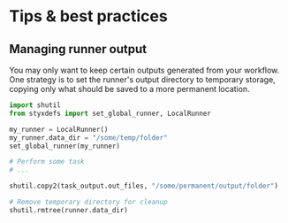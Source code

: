# Tips & best practices

## Managing runner output

You may only want to keep certain outputs generated from your workflow. One strategy is to set the runner's output directory to temporary storage, copying only what should be saved to a more permanent location.

```Python
import shutil
from styxdefs import set_global_runner, LocalRunner

my_runner = LocalRunner()
my_runner.data_dir = "/some/temp/folder"
set_global_runner(my_runner)

# Perform some task
# ...

shutil.copy2(task_output.out_files, "/some/permanent/output/folder")

# Remove temporary directory for cleanup
shutil.rmtree(runner.data_dir) 
```
